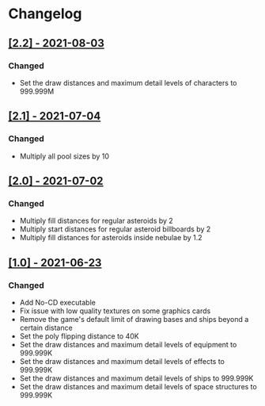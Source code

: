# Changelog

## [[2.2] - 2021-08-03](https://github.com/BC46/freelancer-maximized-draw-distances/releases/tag/2.2)

### Changed
* Set the draw distances and maximum detail levels of characters to 999.999M


## [[2.1] - 2021-07-04](https://github.com/BC46/freelancer-maximized-draw-distances/releases/tag/2.1)

### Changed
* Multiply all pool sizes by 10


## [[2.0] - 2021-07-02](https://github.com/BC46/freelancer-maximized-draw-distances/releases/tag/2.0)
 
### Changed
* Multiply fill distances for regular asteroids by 2
* Multiply start distances for regular asteroid billboards by 2
* Multiply fill distances for asteroids inside nebulae by 1.2


## [[1.0] - 2021-06-23](https://github.com/BC46/freelancer-maximized-draw-distances/releases/tag/1.0)

### Changed
* Add No-CD executable
* Fix issue with low quality textures on some graphics cards
* Remove the game's default limit of drawing bases and ships beyond a certain distance 
* Set the poly flipping distance to 40K
* Set the draw distances and maximum detail levels of equipment to 999.999K
* Set the draw distances and maximum detail levels of effects to 999.999K
* Set the draw distances and maximum detail levels of ships to 999.999K
* Set the draw distances and maximum detail levels of space structures to 999.999K